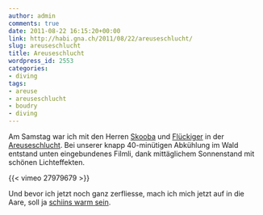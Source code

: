 ```yaml
---
author: admin
comments: true
date: 2011-08-22 16:15:20+00:00
link: http://habi.gna.ch/2011/08/22/areuseschlucht/
slug: areuseschlucht
title: Areuseschlucht
wordpress_id: 2553
categories:
- diving
tags:
- areuse
- areuseschlucht
- boudry
- diving
---
```


Am Samstag war ich mit den Herren [Skooba](http://www.skooba.com/) und [Flückiger](http://dck.ch/das-schulungs-und-eventteam/88-pesche-flueckiger.html) in der [Areuseschlucht](http://www.boudry-historique.net/page198.html). Bei unserer knapp 40-minütigen Abkühlung im Wald entstand unten eingebundenes Filmli, dank mittäglichem Sonnenstand mit schönen Lichteffekten.

{{< vimeo 27979679 >}}

Und bevor ich jetzt noch ganz zerfliesse, mach ich mich jetzt auf in die Aare, soll ja [schiins warm sein](http://aare.skooba.com/).
